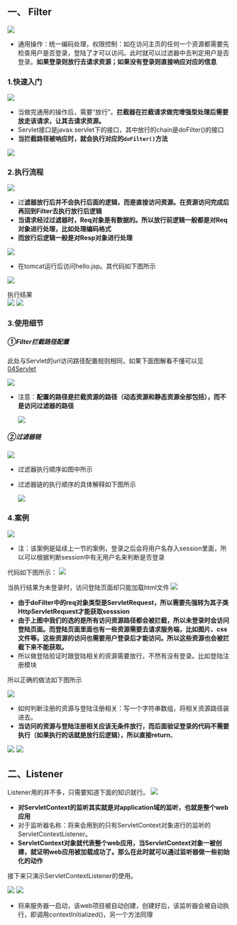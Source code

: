 ## 一、 Filter

![](assets/10Filter&Listener/file-20250716131735937.png)
* 通用操作：统一编码处理，权限控制：如在访问主页的任何一个资源都需要先检查用户是否登录，登陆了才可以访问。此时就可以过滤器中去判定用户是否登录。**如果登录则放行去请求资源；如果没有登录则直接响应对应的信息**

### 1.快速入门
![](assets/10Filter&Listener/file-20250716132758738.png)
* 当做完通用的操作后，需要“放行”。**拦截器在拦截请求做完增强型处理后需要放走该请求，让其去请求资源。**
* Servlet接口是javax.servlet下的接口，其中放行的chain是doFilter()的接口
* **当拦截路径被响应时，就会执行对应的`doFilter()`方法**

![](assets/10Filter&Listener/file-20250716145856561.png)

### 2.执行流程
![](assets/10Filter&Listener/file-20250716150451990.png)
* 过**滤器放行后并不会执行后面的逻辑，而是直接访问资源。在资源访问完成后再回到Filter去执行放行后逻辑**
* **当请求经过过滤器时，Req对象是有数据的。所以放行前逻辑一般都是对Req对象进行处理，比如处理编码格式**
* **而放行后逻辑一般是对Resp对象进行处理**


![](assets/10Filter&Listener/file-20250716150805977.png)
* 在tomcat运行后访问hello.jsp。其代码如下图所示

![](assets/10Filter&Listener/file-20250716150634683.png)


执行结果  
![](assets/10Filter&Listener/file-20250716150721516.png)
![](assets/10Filter&Listener/file-20250716150731480.png)


### 3.使用细节
##### ①Filter拦截路径配置
此处与Servlet的url访问路径配置规则相同，如果下面图解看不懂可以见[04Servlet](04Servlet.md)

![](assets/10Filter&Listener/file-20250716151845618.png)
* 注意：**配置的路径是拦截资源的路径（动态资源和静态资源全部包括），而不是访问过滤器的路径**

	![](assets/10Filter&Listener/file-20250716201914291.png)


##### ②过滤器链

![](assets/10Filter&Listener/file-20250716152308690.png)
* 过滤器执行顺序如图中所示
* 过滤器链的执行顺序的具体解释如下图所示

	![](assets/10Filter&Listener/file-20250716152620159.png)



### 4.案例
![](assets/10Filter&Listener/file-20250716153319857.png)
* 注：该案例是延续上一节的案例，登录之后会将用户名存入session里面，所以可以根据判断session中有无用户名来判断是否登录

代码如下图所示：
![](assets/10Filter&Listener/file-20250716154906078.png)

当执行结果为未登录时，访问登陆页面却只能加载html文件
![](assets/10Filter&Listener/file-20250716154840968.png)
* **由于doFilter中的req对象类型是ServletRequest，所以需要先强转为其子类HttpServletRequest才能获取sesssion**
* **由于上图中我们的选的是所有访问资源路径都会被拦截，所以未登录时会访问登陆页面。而登陆页面里面也有一些资源需要去请求服务端，比如图片、css文件等。这些资源的访问也需要用户登录后才能访问。所以这些资源也会被拦截下来不能获取。**
* 所以做登陆验证时跟登陆相关的资源需要放行，不然有没有登录。比如登陆注册模块

所以正确的做法如下图所示

![](assets/10Filter&Listener/file-20250716155429401.png)
* 如何判断注册的资源与登陆注册相关：写一个字符串数组，将相关资源路径装进去。
* **当访问的资源与登陆注册相关应该无条件放行，而后面验证登录的代码不需要执行（如果执行的话就是放行后逻辑），所以直接return**。


![](assets/10Filter&Listener/file-20250716160346893.png)
![](assets/10Filter&Listener/file-20250716160407741.png)

## 二、Listener
Listener用的并不多，只需要知道下面的知识就行。
![](assets/10Filter&Listener/file-20250716230913885.png)

* **对ServletContext的监听其实就是对application域的监听，也就是整个web应用**
* 对于监听器名称：将来会用到的只有ServletContext对象进行的监听的ServletContextListener。
* **ServletContext对象就代表整个web应用，当ServletContext对象一被创建，就证明web应用被加载成功了。那么在此时就可以通过监听器做一些初始化的动作**

接下来只演示ServletContextListener的使用。

![](assets/10Filter&Listener/file-20250716231157505.png)
![](assets/10Filter&Listener/file-20250716231518970.png)  
* 将来服务器一启动，该web项目被自动创建，创建好后，该监听器会被自动执行，即调用contextInitialized()，另一个方法同理